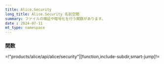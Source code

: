 ```yaml
---
title: Alice.Security
long_title: Alice.Security 名前空間
summary: ファイルの検証や暗号化を行う関数があります。
date : 2024-07-11
mt_type: namespace
---
```


### 関数

=!"products/alice/api/alice/security"|[function,include-subdir,smart-jump]!=

